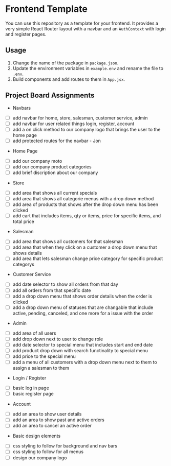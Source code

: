# Frontend Template

You can use this repository as a template for your frontend. It provides a very simple
React Router layout with a navbar and an `AuthContext` with login and register pages.

## Usage

1. Change the name of the package in `package.json`.
2. Update the environment variables in `example.env` and rename the file to `.env`.
3. Build components and add routes to them in `App.jsx`.

## Project Board Assignments
- Navbars
- [ ] add navbar for home, store, salesman, customer service, admin
- [ ] add navbar for user related things login, register, account
- [ ] add a on click method to our company logo that brings the user to the home page
- [ ] add protected routes for the navbar - Jon
- Home Page
- [ ] add our company moto
- [ ] add our company product categories
- [ ] add brief discription about our company
- Store
- [ ] add area that shows all current specials
- [ ] add area that shows all categorie menus with a drop down method
- [ ] add area of products that shows after the drop down menu has been clicked
- [ ] add cart that includes items, qty or items, price for specific items, and total price
- Salesman
- [ ] add area that shows all customers for that salesman
- [ ] add area that when they click on a customer a drop down menu that shows details
- [ ] add area that lets salesman change price category for specific product categorys
- Customer Service
- [ ] add date selector to show all orders from that day
- [ ] add all orders from that specific date
- [ ] add a drop down menu that shows order details when the order is clicked
- [ ] add a drop down menu of statuses that are changable that include active, pending, canceled, and one more for a issue with the order
- Admin
- [ ] add area of all users
- [ ] add drop down next to user to change role
- [ ] add date selector to special menu that includes start and end date
- [ ] add product drop down with search functinality to special menu
- [ ] add price to the special menu
- [ ] add a menu of all customers with a drop down menu next to them to assign a salesman to them
- Login / Register
- [ ] basic log in page
- [ ] basic register page
- Account
- [ ] add an area to show user details
- [ ] add an area to show past and active orders
- [ ] add an area to cancel an active order  
- Basic design elements
- [ ] css styling to follow for background and nav bars
- [ ] css styling to follow for all menus
- [ ] design our company logo
